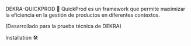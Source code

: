 DEKRA-QUICKPROD 🚀
QuickProd es un framework que permite maximizar la eficiencia en la gestión de productos en diferentes contextos.

(Desarrollado para la prueba técnica de DEKRA)

Installation 🛠️
